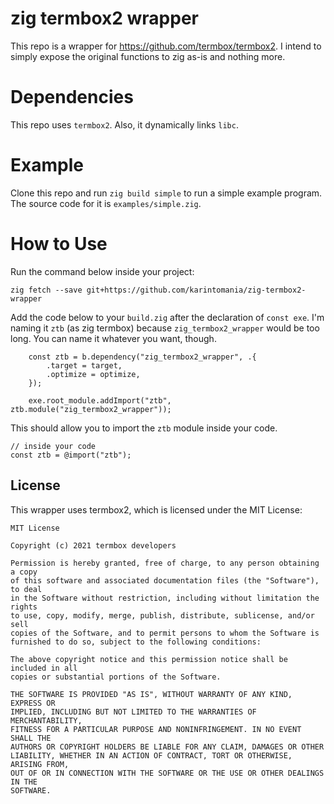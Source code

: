 # zig termbox2 wrapper

This repo is a wrapper for https://github.com/termbox/termbox2.
I intend to simply expose the original functions to zig as-is and nothing more.

# Dependencies

This repo uses `termbox2`. Also, it dynamically links `libc`.

# Example

Clone this repo and run `zig build simple` to run a simple example program.
The source code for it is `examples/simple.zig`.

# How to Use

Run the command below inside your project:
```
zig fetch --save git+https://github.com/karintomania/zig-termbox2-wrapper
```

Add the code below to your `build.zig` after the declaration of `const exe`.
I'm naming it `ztb` (as zig termbox) because `zig_termbox2_wrapper` would be too long. You can name it whatever you want, though.
```
    const ztb = b.dependency("zig_termbox2_wrapper", .{
        .target = target,
        .optimize = optimize,
    });

    exe.root_module.addImport("ztb", ztb.module("zig_termbox2_wrapper"));
```

This should allow you to import the `ztb` module inside your code.
```
// inside your code
const ztb = @import("ztb");
```

## License

This wrapper uses termbox2, which is licensed under the MIT License:

```
MIT License

Copyright (c) 2021 termbox developers

Permission is hereby granted, free of charge, to any person obtaining a copy
of this software and associated documentation files (the "Software"), to deal
in the Software without restriction, including without limitation the rights
to use, copy, modify, merge, publish, distribute, sublicense, and/or sell
copies of the Software, and to permit persons to whom the Software is
furnished to do so, subject to the following conditions:

The above copyright notice and this permission notice shall be included in all
copies or substantial portions of the Software.

THE SOFTWARE IS PROVIDED "AS IS", WITHOUT WARRANTY OF ANY KIND, EXPRESS OR
IMPLIED, INCLUDING BUT NOT LIMITED TO THE WARRANTIES OF MERCHANTABILITY,
FITNESS FOR A PARTICULAR PURPOSE AND NONINFRINGEMENT. IN NO EVENT SHALL THE
AUTHORS OR COPYRIGHT HOLDERS BE LIABLE FOR ANY CLAIM, DAMAGES OR OTHER
LIABILITY, WHETHER IN AN ACTION OF CONTRACT, TORT OR OTHERWISE, ARISING FROM,
OUT OF OR IN CONNECTION WITH THE SOFTWARE OR THE USE OR OTHER DEALINGS IN THE
SOFTWARE.
```
